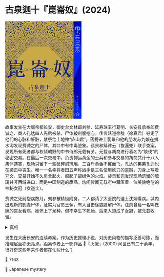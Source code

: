 # 古泉迦十『崑崙奴』(2024)

<img src=images/2024_cover.jpg width=250/>

故事发生在大唐帝都长安，御史台文林郎刘参、延寿珠玉行葛明、长安县承奉郎费诚之、商人孔达四人先后被杀，尸体被剖腹挖心，传言妖道徐胧（徐真君）夺走了他们的心脏和肝脏，献祭给土地神“庐山君”。落榜进士裴景和他的朋友苏九娘在排水沟发现费诚之的尸体，其口中有中毒迹象。裴景和斛律云（抜邏兜）联手查案，发现所有死者都与权倾朝野的中书侍郎元载有关。元载与胡商进行着名为“賧伐”的秘密交易。在最后一次交易中，负责押运黄金的士兵和参与交易的胡商共计十八人集体遇害，现场只留下一些破碎的琉璃，三百斤黄金不翼而飞，孔达的弟弟孔迪也在袭击中丧生。唯一一名幸存者田五声称凶手是三名使用妖刀的盗贼，刀身上写着咒文，交易开始不久房舍起火，燃起了碧绿色的火焰。裴景和兜发现现场遗留的琉璃并非西域进口，而是中国制造的赝品。坊间传闻元载府中藏匿着一位美貌绝伦的神秘女冠（女道士）。

费诚之死前抱病数月，刘参被精怪附身，二人都请了太医院的道士沈烱看病。城内出现新的剖腹尸体，证实为官员王苞，有人目击徐胧肢解尸体。沈烱曾给一名叫做婉的宫女看病，她怀上了龙种，但不幸生下死胎，后来入道成了女冠，被元载收留。

<details><summary>真相</summary>
元载用药金（假黄金）交易，被胡商发现，胡商负责人何莫潘通过最后一次交易进行确认，作为报复，让三名杀手杀死了参与交易的士兵。药金点燃后发出碧绿色火焰，烧成黑色焦炭，所以现场找不到黄金。妖刀上的咒文是大马士革钢的纹路。沈烱让五名死者服下水银秘丹，导致五人中毒而亡，婉生下死胎也是因为水银中毒。徐胧坚信沈烱能让死人复活，为了让心爱的婉复活，挖出死者内脏，试图得到其中的秘丹。
</details>

发生在大唐长安的连续命案。作为历史推理小说，对历史风物的描写乏善可陈，而推理层面亦无亮点。距离作者上一部作品 📖『火蛾』(2000) 问世已有二十余年，很好奇这些年来作者都在忙些什么？

:link: 7163

:file_folder: Japanese mystery
